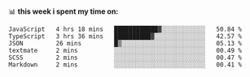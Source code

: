 📊 **this week i spent my time on:**
<!--START_SECTION:waka-->

```text
JavaScript   4 hrs 18 mins   ████████████▓░░░░░░░░░░░░   50.84 %
TypeScript   3 hrs 36 mins   ██████████▓░░░░░░░░░░░░░░   42.57 %
JSON         26 mins         █▒░░░░░░░░░░░░░░░░░░░░░░░   05.13 %
textmate     2 mins          ░░░░░░░░░░░░░░░░░░░░░░░░░   00.49 %
SCSS         2 mins          ░░░░░░░░░░░░░░░░░░░░░░░░░   00.47 %
Markdown     2 mins          ░░░░░░░░░░░░░░░░░░░░░░░░░   00.41 %
```

<!--END_SECTION:waka-->
